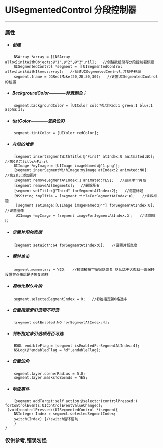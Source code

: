 # UISegmentedControl   分段控制器
***
### 属性
- ##### 创建
```
    NSArray *array = [[NSArray alloc]initWithObjects:@"1",@"2",@"3",nil];   //创建数组储存分段控制器标题
    UISegmentedControl *segment = [[UISegmentedControl alloc]initWithItems:array];   //创建UISegmentedControl,并赋予标题
    segment.frame = CGRectMake(20,20,30,30);   //设置UISegmentedControl的位置
```

- ##### BackgroundColor————背景颜色；
```
    segment.backgroundColor = [UIColor colorWithRed:1 green:1 blue:1 alpha:1];
```

- ##### tintColor————渲染色彩
```
    segment.tintColor = [UIColor redColor];
```

- ##### 片段的增删
```
    [segment insertSegmentWithTitle:@"First" atIndex:0 anitmated:NO];   //第0单元title为First
    UIImage *myImage = [UIImage imageNamed:@"1.png"];
    [segment inserSegmentWithImage:myImage atIndex:2 animated:NO];   //第2单元添加图片
    [segment removeSegmentAtIndex:1 animated:YES];   //删除单个片段
    [segment removeAllSegments];   //删除所有
    [segment setTitle:@"Third" forSegmentAtIndex:2];   //设置标题
    [NSString *myTitle = [segment titleForSegmentAtIndex:0];   //读取标题
     [segment setImage:[UIImage imageNamed:@""] forSegmentAtIndex:0];   //设置图像
     UIImage *myImage = [segment imageForSegmentAtIndex:3];   //读取图片
```

- ##### 设置片段的宽度
```
    [segment setWidth:64 forSegmentAtIndex:0];   //设置片段宽度
```

- ##### 瞬时单击
```
    segment.momentary = YES;   //按钮被按下后很快恢复,默认选中状态就一直保持 设置在点击后是否恢复原样
```

- ##### 初始化默认片段
```
    segment.selectedSegmentIndex = 0;   //初始指定第0格选中
```

- ##### 设置指定索引选项不可选
```
    [segment setEnabled:NO forSegmentAtIndex:4];
```

- ##### 判断指定索引选项是否可选
```
    BOOL endableFlag = [segment isEnabledForSegmentAtIndex:4];
    NSLog(@"endabledFlag = %d",endableFlag);
```

- ##### 设置边角
```
    segment.layer.cornerRadius = 5.0;
    segment.layer.masksToBounds = YES;
```

- ##### 响应事件
```
    [segment addTarget:self action:@selector(controlPressed:) forControlEvents:UIControlEventValueChanged];
-(void)controlPressed:(UISegmentedControl *)segment{
    NSInteger Index = segment.selectedSegmentIndex;
    switch(Index) {//switch循环语句
    }
}
```

### 仅供参考,错误勿怪！